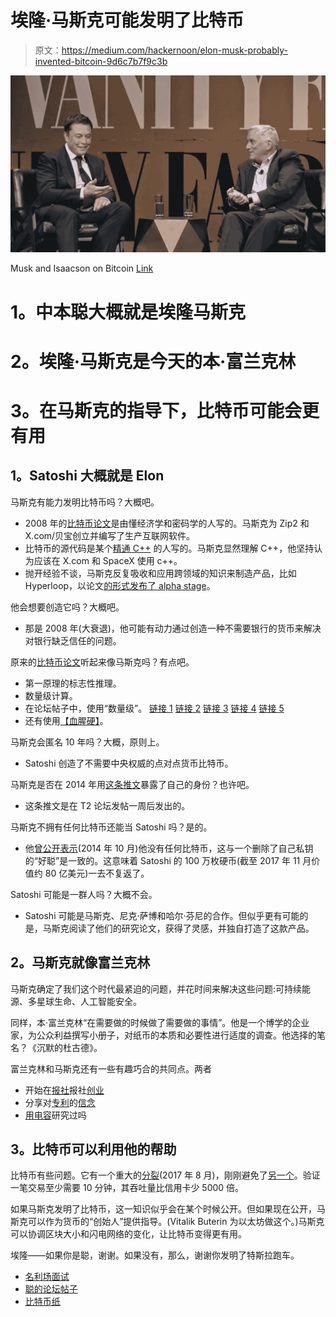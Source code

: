 # 埃隆·马斯克可能发明了比特币

> 原文：<https://medium.com/hackernoon/elon-musk-probably-invented-bitcoin-9d6c7b7f9c3b>

![](img/58bec2ed31fa41367dfb948349f1ad69.png)

Musk and Isaacson on Bitcoin [Link](https://www.youtube.com/watch?v=fPsHN1KyRQ8&feature=youtu.be&t=33m44s)

# **1。中本聪大概就是埃隆马斯克**

# **2。埃隆·马斯克是今天的本·富兰克林**

# **3。在马斯克的指导下，比特币可能会更有用**

## **1。Satoshi 大概就是 Elon**

马斯克有能力发明比特币吗？大概吧。

*   2008 年的[比特币论文](https://bitcoin.org/bitcoin.pdf)是由懂经济学和密码学的人写的。马斯克为 Zip2 和 X.com/贝宝创立并编写了生产互联网软件。
*   比特币的源代码是某个[精通 C++](https://www.newyorker.com/magazine/2011/10/10/the-crypto-currency) 的人写的。马斯克显然理解 C++，他坚持认为应该在 X.com 和 SpaceX 使用 c++。
*   抛开经验不谈，马斯克反复吸收和应用跨领域的知识来制造产品，比如 Hyperloop，以论文[的形式发布了 alpha stage](https://web.archive.org/web/20131003020455/http://www.spacex.com/sites/spacex/files/hyperloop_alpha-20130812.pdf)。

他会想要创造它吗？大概吧。

*   那是 2008 年(大衰退)，他可能有动力通过创造一种不需要银行的货币来解决对银行缺乏信任的问题。

原来的[比特币论文](https://bitcoin.org/bitcoin.pdf)听起来像马斯克吗？有点吧。

*   第一原理的标志性推理。
*   数量级计算。
*   在论坛帖子中，使用“数量级”。
    [链接 1](https://satoshi.nakamotoinstitute.org/posts/bitcointalk/threads/15/#15)
    [链接 2](https://satoshi.nakamotoinstitute.org/posts/bitcointalk/threads/19/#50)
    [链接 3](https://satoshi.nakamotoinstitute.org/posts/bitcointalk/threads/42/#3)
    [链接 4](https://satoshi.nakamotoinstitute.org/posts/bitcointalk/threads/120/#2)
    [链接 5](https://satoshi.nakamotoinstitute.org/posts/bitcointalk/threads/232/#213)
*   还有使用[【血腥硬】](https://satoshi.nakamotoinstitute.org/posts/bitcointalk/threads/79/#6)。

马斯克会匿名 10 年吗？大概，原则上。

*   Satoshi 创造了不需要中央权威的点对点货币比特币。

马斯克是否在 2014 年用[这条推文](https://twitter.com/elonmusk/status/444358711796985857)暴露了自己的身份？也许吧。

*   这条推文是在 T2 论坛发帖一周后发出的。

马斯克不拥有任何比特币还能当 Satoshi 吗？是的。

*   他[曾公开表示](https://www.youtube.com/watch?v=fPsHN1KyRQ8&feature=youtu.be&t=33m44s)(2014 年 10 月)他没有任何比特币，这与一个删除了自己私钥的“好聪”是一致的。这意味着 Satoshi 的 100 万枚硬币(截至 2017 年 11 月价值约 80 亿美元)一去不复返了。

Satoshi 可能是一群人吗？大概不会。

*   Satoshi 可能是马斯克、尼克·萨博和哈尔·芬尼的合作。但似乎更有可能的是，马斯克阅读了他们的研究论文，获得了灵感，并独自打造了这款产品。

## **2。马斯克就像富兰克林**

马斯克确定了我们这个时代最紧迫的问题，并花时间来解决这些问题:可持续能源、多星球生命、人工智能安全。

同样，本·富兰克林“在需要做的时候做了需要做的事情”。他是一个博学的企业家，为公众利益撰写小册子，对纸币的本质和必要性进行适度的调查。他选择的笔名？《沉默的杜古德》。

富兰克林和马斯克还有一些有趣巧合的共同点。两者

*   开始在[报社](https://en.wikipedia.org/wiki/Benjamin_Franklin#Newspaperman)报社[创业](https://en.wikipedia.org/wiki/Zip2)
*   分享对[专利](https://www.tesla.com/blog/all-our-patent-are-belong-you)的[信念](http://www.pbs.org/benfranklin/l3_inquiring_little.html)
*   [用](https://en.wikipedia.org/wiki/Leyden_jar)[电容](https://books.google.com/books?id=Dda0DAAAQBAJ&lpg=PA4&ots=rscj28IQ86&dq=elon%20musk%20capacitor%20vance&pg=PA4#v=snippet&q=capacitor&f=false)研究过吗

## **3。比特币可以利用他的帮助**

比特币有些问题。它有一个重大的[分裂](https://en.wikipedia.org/wiki/Bitcoin_Cash)(2017 年 8 月)，刚刚避免了[另一个](https://en.wikipedia.org/wiki/SegWit2x)。验证一笔交易至少需要 10 分钟，其吞吐量比信用卡少 5000 倍。

如果马斯克发明了比特币，这一知识似乎会在某个时候公开。但如果现在公开，马斯克可以作为货币的“创始人”提供指导。(Vitalik Buterin 为以太坊做这个。)马斯克可以协调区块大小和闪电网络的变化，让比特币变得更有用。

埃隆——如果你是聪，谢谢。如果没有，那么，谢谢你发明了特斯拉跑车。

*   [名利场面试](https://www.youtube.com/watch?v=fPsHN1KyRQ8&feature=youtu.be&t=33m44s)
*   [聪的论坛帖子](https://satoshi.nakamotoinstitute.org/)
*   [比特币纸](https://bitcoin.org/bitcoin.pdf)